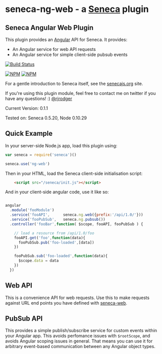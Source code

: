 seneca-ng-web - a [Seneca](http://senecajs.org) plugin
======================================================

## Seneca Angular Web Plugin

This plugin provides an [Angular](http://angularjs.org) API for Seneca. It provides:

   * An Angular service for web API requests
   * An Angular service for simple client-side pubsub events


[![Build Status](https://travis-ci.org/rjrodger/seneca-ng-web.png?branch=master)](https://travis-ci.org/rjrodger/seneca-ng-wb)

[![NPM](https://nodei.co/npm/seneca-ng-web.png)](https://nodei.co/npm/seneca-ng-web/)
[![NPM](https://nodei.co/npm-dl/seneca-ng-web.png)](https://nodei.co/npm-dl/seneca-ng-web/)

For a gentle introduction to Seneca itself, see the
[senecajs.org](http://senecajs.org) site.

If you're using this plugin module, feel free to contact me on twitter if you
have any questions! :) [@rjrodger](http://twitter.com/rjrodger)

Current Version: 0.1.1

Tested on: Seneca 0.5.20, Node 0.10.29


## Quick Example

In your server-side Node.js app, load this plugin using:

```js
var seneca = require('seneca')()

seneca.use('ng-web')
```

Then in your HTML, load the Seneca client-side initialisation script:

```html
    <script src="/seneca/init.js"></script>
```

And in your client-side angular code, use it like so:

```js

angular
  .module('fooModule')
  .service('fooAPI',      seneca.ng.web({prefix:'/api/1.0/'}))
  .service('fooPubSub',   seneca.ng.pubsub())
  .controller('fooBar',function( $scope, fooAPI, fooPubSub ) {

    // load a resource from /api/1.0/foo
    fooAPI.get('foo',function(data){
      fooPubSub.pub('foo-loaded',[data])
    })

    fooPubSub.sub('foo-loaded',function(data){
      $scope.data = data
    })
  })
```

## Web API

This is a convenience API for web requests. Use this to make requests against URL end points you have defined with [seneca-web](http://github.com/rjrodger/seneca-web).


## PubSub API

This provides a simple publish/subscribe service for custom events within your Angular app. This avoids perfomance issues with `$rootScope`, and avoids Angular scoping issues in general. That means you can use it for arbitrary event-based communication between any Angular object types.

